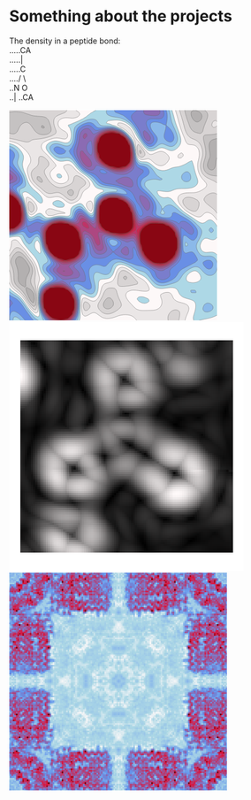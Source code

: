 # Something about the projects

The density in a peptide bond:  
.....CA  
.....|  
.....C  
..../ \\  
..N     O  
..|
..CA
    
![image info](./assets/density.png)  
![image info](./assets/radient.png)  
![image info](./assets/cross.png)  
